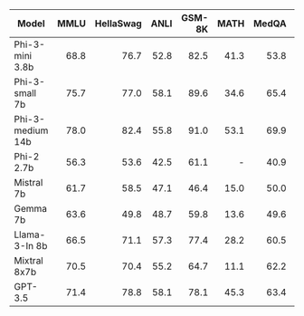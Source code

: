 | Model            | MMLU | HellaSwag | ANLI | GSM-8K | MATH | MedQA | AGIEval | TriviaQA | Arc-C | Arc-E | PIQA | SociQA | BigBench-Hard | WinoGrande | OpenBookQA | BoolQ | CommonSenseQA | TruthfulQA | HumanEval | MBPP | GPQA | MT Bench |
|------------------|------:|----------:|-----:|-------:|-----:|------:|--------:|---------:|------:|------:|-----:|-------:|--------------:|-----------:|-----------:|------:|--------------:|-----------:|----------:|-----:|------:|---------:|
| Phi-3-mini 3.8b  | 68.8  | 76.7      | 52.8 | 82.5   | 41.3 | 53.8  | 37.5    | 64.0     | 84.9  | 94.6  | 84.2 | 76.6   | 71.7          | 70.8       | 83.2       | 77.2  | 80.2          | 65.0       | 58.5      | 70.0 | 32.8  | 8.38      |
| Phi-3-small 7b   | 75.7  | 77.0      | 58.1 | 89.6   | 34.6 | 65.4  | 45.1    | 58.1     | 90.7  | 97.0  | 86.9 | 79.2   | 79.1          | 81.5       | 88.0       | 84.8  | 80.0          | 70.2       | 61.0      | 71.7 | 34.3  | 8.70      |
| Phi-3-medium 14b | 78.0  | 82.4      | 55.8 | 91.0   | 53.1 | 69.9  | 50.2    | 73.9     | 91.6  | 97.7  | 87.9 | 80.2   | 81.4          | 81.5       | 87.4       | 86.5  | 82.8          | 75.1       | 62.2      | 75.2 | -     | 8.91      |
| Phi-2 2.7b       | 56.3  | 53.6      | 42.5 | 61.1   | -    | 40.9  | 29.8    | 45.2     | 75.9  | 88.5  | 60.2 | 68.3   | 59.4          | 54.7       | 73.6       | -     | 69.3          | -          | 59.0      | 60.6 | -     | -         |
| Mistral 7b       | 61.7  | 58.5      | 47.1 | 46.4   | 15.0 | 50.0  | 35.1    | 75.2     | 78.6  | 90.6  | 77.7 | 74.6   | 57.3          | 54.2       | 79.8       | 72.2  | 72.6          | 53.0       | 28.0      | 50.8 | -     | -         |
| Gemma 7b         | 63.6  | 49.8      | 48.7 | 59.8   | 13.6 | 49.6  | 42.1    | 72.3     | 78.3  | 91.4  | 78.1 | 65.5   | 59.6          | 55.6       | 78.6       | 66.0  | 76.2          | 52.1       | 34.1      | 51.5 | -     | -         |
| Llama-3-In 8b    | 66.5  | 71.1      | 57.3 | 77.4   | 28.2 | 60.5  | 42.0    | 67.7     | 82.8  | 93.4  | 75.7 | 73.9   | 51.5          | 65.0       | 82.6       | 80.9  | 79.0          | 63.2       | 60.4      | 67.7 | -     | -         |
| Mixtral 8x7b     | 70.5  | 70.4      | 55.2 | 64.7   | 11.1 | 62.2  | 45.2    | 82.2     | 87.3  | 95.6  | 86.0 | 75.9   | 69.7          | 62.0       | 85.8       | 77.6  | 78.1          | 60.1       | 37.8      | 60.2 | -     | -         |
| GPT-3.5          | 71.4  | 78.8      | 58.1 | 78.1   | 45.3 | 63.4  | 48.4    | 85.8     | 87.4  | 96.3  | 86.6 | 68.3   | 68.32         | 68.8       | 86.0       | 79.1  | 79.6          | 85.8       | 62.2      | 77.8 | 29.0  | 8.35      |

